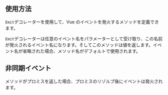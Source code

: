 ## 使用方法

`Emit`デコレーターを使用して、Vue のイベントを発火するメソッドを定義できます。

`Emit`デコレーターは任意のイベント名をパラメーターとして受け取り、この名前が発火されるイベント名になります。そしてこのメソッドは値を返します。イベント名が省略された場合、メソッド名がデフォルトで使用されます。

[](./code-usage.ts ':include :type=code typescript')

## 非同期イベント

メソッドがプロミスを返した場合、プロミスのリゾルブ後にイベントは発火されます。

[](./code-asynchronous.ts ':include :type=code typescript')
